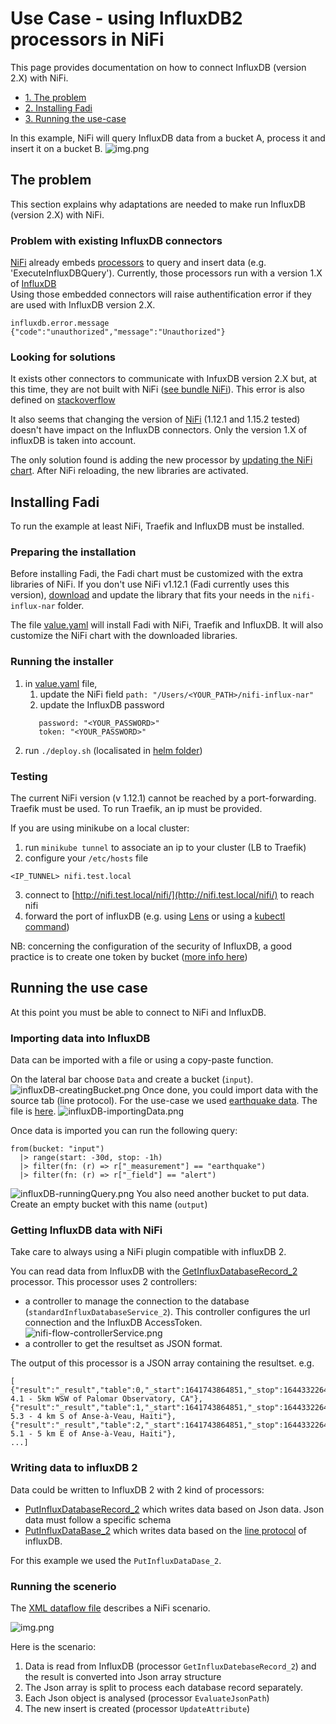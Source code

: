 Use Case - using InfluxDB2 processors in NiFi
=========

This page provides documentation on how to connect InfluxDB (version 2.X) 
with NiFi. 

* [1. The problem](#The-problem)
* [2. Installing Fadi](#Installing-Fadi)
* [3. Running the use-case](#Running-the-use-case)

In this example, NiFi will query InfluxDB data from a bucket A, process it and insert it on a bucket B.
![img.png](images/use-case.png)

The problem
--

This section explains why adaptations are needed to make run InfluxDB (version 2.X) with NiFi.

### Problem with existing InfluxDB connectors

[NiFi](https://nifi.apache.org) already embeds [processors](https://nifi.apache.org/docs.html) to query and insert data (e.g. 'ExecuteInfluxDBQuery').
Currently, those processors run with a version 1.X of [InfluxDB](https://www.influxdata.com)   
Using those embedded connectors will raise authentification error if they are used with InfluxDB version 2.X.

```
influxdb.error.message
{"code":"unauthorized","message":"Unauthorized"}
```

### Looking for solutions

It exists other connectors to communicate with InfuxDB version 2.X but, at this time,
they are not built with NiFi ([see bundle NiFi](https://github.com/influxdata/nifi-influxdb-bundle#about-this-project)).
This error is also defined on [stackoverflow](https://stackoverflow.com/questions/70706387/send-data-from-sql-server-to-influxdb-via-apache-nifis-putinfluxdb-processor)

It also seems that changing the version of [NiFi](https://nifi.apache.org/docs/nifi-docs/html/getting-started.html#downloading-and-installing-nifi) (1.12.1 and 1.15.2 tested) doesn't have impact on the InfluxDB connectors.
Only the version 1.X of influxDB is taken into account.

The only solution found is adding the new processor by [updating the NiFi chart](https://github.com/cetic/helm-nifi#use-custom-processors).
After NiFi reloading, the new libraries are activated.

Installing Fadi
--
To run the example at least NiFi, Traefik and InfluxDB must be installed.

### Preparing the installation

Before installing Fadi, the Fadi chart must be customized with the extra libraries of NiFi. 
If you don't use NiFi v1.12.1 (Fadi currently uses this version), 
[download](https://github.com/influxdata/nifi-influxdb-bundle#installation) and update the library that fits your needs 
in the `nifi-influx-nar` folder.

The file [value.yaml](values.yaml) will install Fadi with NiFi, Traefik and InfluxDB. It will also 
customize the NiFi chart with the downloaded libraries.

### Running the installer

1. in [value.yaml](values.yaml) file, 
   1. update the NiFi field `path: "/Users/<YOUR_PATH>/nifi-influx-nar"`
   2. update the InfluxDB password 
   ```
      password: "<YOUR_PASSWORD>"
      token: "<YOUR_PASSWORD>"
   ```
2. run `./deploy.sh` (localisated in [helm folder](../../helm/deploy.sh)) 

### Testing

The current NiFi version (v 1.12.1) cannot be reached by a port-forwarding.
Traefik must be used. To run Traefik, an ip must be provided.

If you are using minikube on a local cluster:
1. run `minikube tunnel` to associate an ip to your cluster (LB to Traefik)
2. configure your `/etc/hosts` file
```
<IP_TUNNEL> nifi.test.local
```
3. connect to [http://nifi.test.local/nifi/](http://nifi.test.local/nifi/) to reach nifi
4. forward the port of influxDB (e.g. using [Lens](https://k8slens.dev) or using a [kubectl command](https://kubernetes.io/docs/tasks/access-application-cluster/port-forward-access-application-cluster/#forward-a-local-port-to-a-port-on-the-pod)) 

NB: concerning the configuration of the security of InfluxDB, a good 
practice is to create one token by bucket ([more info here](https://docs.influxdata.com/influxdb/cloud/security/tokens/create-token/))

Running the use case
--

At this point you must be able to connect to NiFi and InfluxDB.

### Importing data into InfluxDB

Data can be imported with a file or using a copy-paste function.

On the lateral bar choose `Data` and create a bucket (`input`). 
![influxDB-creatingBucket.png](./images/influxDB-creatingBucket.png)
Once done, you could import data with the source tab (line protocol).
For the use-case we used [earthquake data](https://docs.influxdata.com/influxdb/cloud/reference/sample-data/#usgs-earthquake-data). The file is [here](./sample-data/influxDB-earthquake.csv).
![influxDB-importingData.png](./images/influxDB-importingData.png)

Once data is imported you can run the following query:

```
from(bucket: "input")
  |> range(start: -30d, stop: -1h)
  |> filter(fn: (r) => r["_measurement"] == "earthquake")
  |> filter(fn: (r) => r["_field"] == "alert")
```
![influxDB-runningQuery.png](./images/influxDB-runningQuery.png)
You also need another bucket to put data. Create an empty bucket with this name (`output`) 

### Getting InfluxDB data with NiFi

Take care to always using a NiFi plugin compatible with influxDB 2.

You can read data from InfluxDB with the [GetInfluxDatabaseRecord_2](https://github.com/influxdata/nifi-influxdb-bundle#getinfluxdatabaserecord_2) processor.
This processor uses 2 controllers:
* a controller to manage the connection to the database (`standardInfluxDatabaseService_2`). 
  This controller configures the url connection and the InfluxDB AccessToken.![nifi-flow-controllerService.png](images/nifi-flow-controllerService.png)
* a controller to get the resultset as JSON format.

The output of this processor is a JSON array containing the resultset.
e.g. 
```
[
{"result":"_result","table":0,"_start":1641743864851,"_stop":1644332264851,"_time":1643564786970,"_value":"green","_field":"alert","_measurement":"earthquake","code":"39928087","id":"ci39928087","magType":"mw","net":"ci","title":"M 4.1 - 5km WSW of Palomar Observatory, CA"},
{"result":"_result","table":1,"_start":1641743864851,"_stop":1644332264851,"_time":1643030183416,"_value":"orange","_field":"alert","_measurement":"earthquake","code":"7000gek3","id":"us7000gek3","magType":"mww","net":"us","title":"M 5.3 - 4 km S of Anse-à-Veau, Haiti"},
{"result":"_result","table":2,"_start":1641743864851,"_stop":1644332264851,"_time":1643033203532,"_value":"yellow","_field":"alert","_measurement":"earthquake","code":"7000gekf","id":"us7000gekf","magType":"mww","net":"us","title":"M 5.1 - 5 km E of Anse-à-Veau, Haiti"},
...]
```

### Writing data to influxDB 2

Data could be written to InfluxDB 2 with 2 kind of processors:
* [PutInfluxDatabaseRecord_2](https://github.com/influxdata/nifi-influxdb-bundle#putinfluxdatabaserecord_2) which writes data based on Json data. Json data must follow a specific schema
* [PutInfluxDataBase_2](https://github.com/influxdata/nifi-influxdb-bundle#putinfluxdatabase_2) which writes data based on the [line protocol](https://docs.influxdata.com/influxdb/cloud/reference/syntax/line-protocol/) of influxDB.

For this example we used the `PutInfluxDataDase_2`. 

### Running the scenerio

The [XML dataflow file](influx_dataflow.xml) describes a NiFi scenario.

![img.png](images/nifi-flow.png)

Here is the scenario:
1. Data is read from InfluxDB (processor `GetInfluxDatebaseRecord_2`) and the result is converted into Json array structure
2. The Json array is split to process each database record separately.
3. Each Json object is analysed (processor `EvaluateJsonPath`)
4. The new insert is created (processor `UpdateAttribute`)





